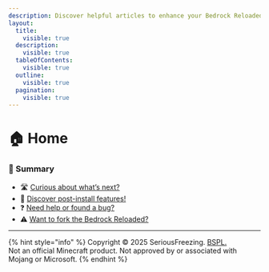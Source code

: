 ```yaml
---
description: Discover helpful articles to enhance your Bedrock Reloaded.
layout:
  title:
    visible: true
  description:
    visible: true
  tableOfContents:
    visible: true
  outline:
    visible: true
  pagination:
    visible: true
---
```


# 🏠 Home

### 📘 Summary

* 🛣️ [Curious about what’s next?](broken-reference)
* 🧩 [Discover post-install features!](add-on.md)
* ❓ [Need help or found a bug?](support-policy.md)
* ⚠️ [Want to fork the Bedrock Reloaded?](disclaimer.md)

***

{% hint style="info" %}
Copyright © 2025 SeriousFreezing. [BSPL.](https://kernel32.xyz/licenses/bspl/v1/)\
Not an official Minecraft product. Not approved by or associated with Mojang or Microsoft.
{% endhint %}
